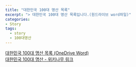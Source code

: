 ```yaml
---
title: "대한민국 100대 명산 목록"
excerpt: "> 대한민국 100대 명산 목록입니다.(원드라이브 word파일)"
categories:
- Story
tags:
  - story
  - 100대명산
---
```


[대한민국 100대 명산 목록 (OneDrive Word)](https://1drv.ms/w/c/e9bf184784e8649b/EZ5Fgjqr-HJBlz9xh9kgavsBKpB9dT2yXrzk_PRjuZIhhQ)
<br>
[대한민국 100대 명산 - 위키나무 링크](https://namu.wiki/w/%EB%8C%80%ED%95%9C%EB%AF%BC%EA%B5%AD%20100%EB%8C%80%20%EB%AA%85%EC%82%B0)
